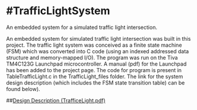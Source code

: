 #TrafficLightSystem
==================

An embedded system for a simulated traffic light intersection.

An embedded system for simulated traffic light intersection was built in this project. The traffic light system was conceived as a finite state machine (FSM) which was converted into C code (using an indexed addressed data structure and memory-mapped I/O). The program was run on the Tiva TM4C123G Launchpad microcontroller. A manual (pdf) for the Launchpad has been added to the project page. The code for program is present in TableTrafficLight.c in the TrafficLight_files folder. The link for the system design description (which includes the FSM state transition table) can be found below).

##[Design Description (TrafficeLight.pdf)](TrafficLight.pdf)

